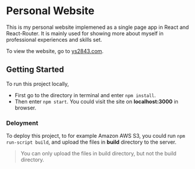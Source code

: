 # Personal Website

This is my personal website implemened as a single page app in React and React-Router. It is mainly used for showing more about myself in professional experiences and skills set. 

To view the website, go to [ys2843.com](ys2843.com). 

## Getting Started

To run this project locally, 

+ First go to the directory in terminal and enter `npm install`.
+ Then enter `npm start`. You could visit the site on **localhost:3000** in browser.

### Deloyment

To deploy this project, to for example Amazon AWS S3, you could run `npm run-script build`, and upload the files in **build** directory to the server.

> You can only upload the files in build directory, but not the build directory.









